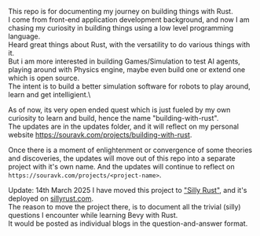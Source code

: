 This repo is for documenting my journey on building things with Rust.\
I come from front-end application development background, and now I am chasing my curiosity in building things using a low level programming language.\
Heard great things about Rust, with the versatility to do various things with it.\
But i am more interested in building Games/Simulation to test AI agents, playing around with Physics engine, maybe even build one or extend one which is open source.\
The intent is to build a better simulation software for robots to play around, learn and get intelligient.\

As of now, its very open ended quest which is just fueled by my own curiosity to learn and build, hence the name "building-with-rust".\
The updates are in the updates folder, and it will reflect on my personal website https://souravk.com/projects/building-with-rust.

Once there is a moment of enlightenment or convergence of some theories and discoveries, the updates will move out of this repo into a separate project with it's own name. And the updates will continue to reflect on `https://souravk.com/projects/<project-name>`.

Update: 14th March 2025
I have moved this project to ["Silly Rust"](https://github.com/sourav-bz/silly-rust), and it's deployed on [sillyrust.com](https://sillyrust.com).\
The reason to move the project there, is to document all the trivial (silly) questions I encounter while learning Bevy with Rust.\
It would be posted as individual blogs in the question-and-answer format.
